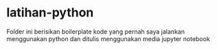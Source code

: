 # latihan-python
Folder ini berisikan boilerplate kode yang pernah saya jalankan menggunakan python dan ditulis menggunakan media jupyter notebook